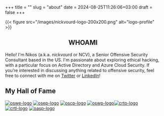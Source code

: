 +++
title = ""
slug = "about"
date = 2024-08-25T11:26:06+03:00
draft = false
+++

{{< figure src="/images/nickvourd-logo-200x200.png" alt="logo-profile" >}}

<div style="text-align: center;">
  
## WHOAMI
  
</div>

Hello! I'm Nikos (a.k.a. nickvourd or NCV), a Senior Offensive Security Consultant based in the US. I'm passionate about exploring ethical hacking, with a particular focus on Active Directory and Azure Cloud Security. If you’re interested in discussing anything related to offensive security, feel free to connect with me on [Twitter](https://x.com/nickvourd) or [LinkedIn](https://www.linkedin.com/in/nickvourd/)!

## My Hall of Fame

[![oswe-logo](/badges/oswe-logo.png)](https://www.credential.net/adf51ca4-2660-4230-ad7d-727980aa961b#gs.5jqgv2) [![osep-logo](/badges/osep-logo.png)](https://www.credential.net/5dbab8fe-2bb5-442b-a994-0e09a4727e9e#gs.3kxl9y) [![oscp-logo](/badges/oscp-logo.png)](https://www.credential.net/e8ccd338-5710-43dc-a5ad-1d6de3495a39#gs.3kx8qu) [![oswp-logo](/badges/oswp-logo.png)](https://www.credential.net/e45840b9-5607-41e2-838c-b26461229dbe#gs.3kxb1y)[![crto-logo](/badges/crto-logo.png)](https://eu.badgr.com/public/assertions/9u2mJ7HzThK_FOG6iHwBhg) [![crtl-logo](/badges/crtl-logo.png)](https://eu.badgr.com/public/assertions/6s7WAk2NTz2Tn4Md5T6dvw) [![oasp-logo](/badges/oasp-logo.png)](https://api.eu.badgr.io/public/assertions/xCf4iHQWT8Cbpa37VKRV9w)

